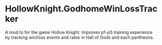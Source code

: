 # HollowKnight.GodhomeWinLossTracker

A mod to for the game Hollow Knight. Improves p1-p5 training experience by tracking win/loss events and rates in Hall of Gods and each pantheons.
